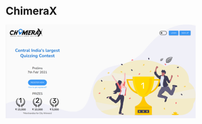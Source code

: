 # ChimeraX

<p align="center">
  <img alt="chimerax" src="https://github.com/ISTE-SC-MANIT/ChimeraX/blob/main/frontend/public/home-page.png">
</p>
